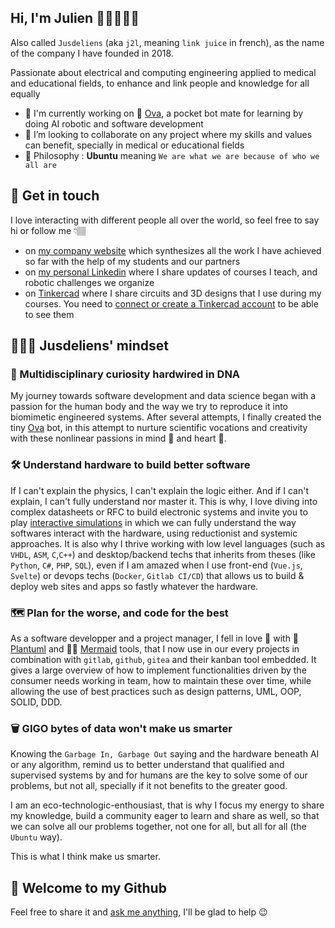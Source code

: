 ## Hi, I'm Julien 👋🏽👨🏽‍💻

Also called `Jusdeliens` (aka `j2l`, meaning `link juice` in french), as the name of the company I have founded in 2018.

Passionate about electrical and computing engineering applied to medical and educational fields, to enhance and link people and knowledge for all equally 

- 🔭 I'm currently working on 🤖 [Ova](https://jusdeliens.com/ova), a pocket bot mate for learning by doing AI robotic and software development 
- 👯 I’m looking to collaborate on any project where my skills and values can benefit, specially in medical or educational fields
- 💖 Philosophy : **Ubuntu** meaning `We are what we are because of who we all are` 

## 💬 Get in touch
I love interacting with different people all over the world, so feel free to say hi or follow me 👇🏽
- on [my company website](https://jusdeliens.com) which synthesizes all the work I have achieved so far with the help of my students and our partners
- on [my personal Linkedin](https://www.linkedin.com/in/julien-arné-08829b100) where I share updates of courses I teach, and robotic challenges we organize
- on [Tinkercad](https://www.tinkercad.com/users/bcmwJke538P?type=circuits) where I share circuits and 3D designs that I use during my courses. You need to [connect or create a Tinkercad account](https://www.tinkercad.com/login) to be able to see them

## 🧘🏽‍♂️ Jusdeliens' mindset

### 🧬 Multidisciplinary curiosity hardwired in DNA
My journey towards software development and data science began with a passion for the human body and the way we try to reproduce it into biomimetic engineered systems. After several attempts, I finally created the tiny [Ova](https://jusdeliens.com/ova) bot, in this attempt to nurture scientific vocations and creativity with these nonlinear passions in mind 🧠 and heart 💖.

### 🛠️ Understand hardware to build better software
If I can't explain the physics, I can't explain the logic either. And if I can't explain, I can't fully understand nor master it. This is why, I love diving into complex datasheets or RFC to build electronic systems and invite you to play [interactive simulations](https://play.jusdeliens.com) in which we can fully understand the way softwares interact with the hardware, using reductionist and systemic approaches. It is also why I thrive working with low level languages (such as `VHDL`, `ASM`, `C`,`C++`) and desktop/backend techs that inherits from theses (like `Python`, `C#`, `PHP`, `SQL`), even if I am amazed when I use front-end (`Vue.js`, `Svelte`) or devops techs (`Docker`, `Gitlab CI/CD`) that allows us to build & deploy web sites and apps so fastly whatever the hardware.  

### 🗺️ Plan for the worse, and code for the best
As a software developper and a project manager, I fell in love 🥰 with 🌱 [Plantuml](https://plantuml.com/fr/) and 🧜‍♀️ [Mermaid](mermaid.live) tools, that I now use in our every projects in combination with `gitlab`, `github`, `gitea` and their kanban tool embedded. It gives a large overview of how to implement functionalities driven by the consumer needs working in team, how to maintain these over time, while allowing the use of best practices such as design patterns, UML, OOP, SOLID, DDD.

### 🗑️ GIGO bytes of data won't make us smarter
Knowing the `Garbage In, Garbage Out` saying and the hardware beneath AI or any algorithm, remind us to better understand that qualified and supervised systems by and for humans are the key to solve some of our problems, but not all, specially if it not benefits to the greater good. 

I am an eco-technologic-enthousiast, that is why I focus my energy to share my knowledge, build a community eager to learn and share as well, so that we can solve all our problems together, not one for all, but all for all (the `Ubuntu` way).

This is what I think make us smarter. 

## 🤗 Welcome to my Github
Feel free to share it and [ask me anything](https://www.linkedin.com/in/julien-arné-08829b100), I'll be glad to help 😉
